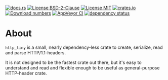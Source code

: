 [![docs.rs](https://docs.rs/http_tiny/badge.svg)](https://docs.rs/http_tiny)
[![License BSD-2-Clause](https://img.shields.io/badge/License-BSD--2--Clause-blue.svg)](https://opensource.org/licenses/BSD-2-Clause)
[![License MIT](https://img.shields.io/badge/License-MIT-blue.svg)](https://opensource.org/licenses/MIT)
[![crates.io](https://img.shields.io/crates/v/http_tiny.svg)](https://crates.io/crates/http_tiny)
[![Download numbers](https://img.shields.io/crates/d/http_tiny.svg)](https://crates.io/crates/http_tiny)
[![AppVeyor CI](https://ci.appveyor.com/api/projects/status/github/KizzyCode/http_tiny-rust?svg=true)](https://ci.appveyor.com/project/KizzyCode/http-tiny-rust)
[![dependency status](https://deps.rs/crate/http_tiny/1.0.3/status.svg)](https://deps.rs/crate/http_tiny/1.0.3)


# About
`http_tiny` is a small, nearly dependency-less crate to create, serialize, read and parse HTTP/1.1-headers.

It is not designed to be the fastest crate out there, but it's easy to understand and read and flexible enough to be
useful as general-purpose HTTP-header crate.
